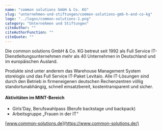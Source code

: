 ```yaml
---
name: "common solutions GmbH & Co. KG"
slug: "unternehmen-und-stiftungen/common-solutions-gmb-h-and-co-kg"
logo: "../logos/common-solutions-1.png"
category: "Unternehmen und Stiftungen"
citeAuthor: ""
citeAuthorFunction: ""
citeQuote: ""
---
```


Die common solutions GmbH & Co. KG betreut seit 1992 als Full Service IT-Dienstleitungsunternehmen mehr als 40 Unternehmen in Deutschland und im europäischen Ausland.

Produkte sind unter anderem das Warehouse Management System storelogix und das Full Service IT-Paket Levitaio. Alle IT-Lösungen sind durch den Betrieb in firmeneigenen deutschen Rechenzentren völlig standortunabhängig, schnell einsatzbereit, kostentransparent und sicher.

#### Aktivitäten im MINT-Bereich

- Girls'Day, Berufswahlpass (Berufe backstage und backpack)
- Arbeitsgruppe „Frauen in der IT“

[www.common-solutions.de](https://www.common-solutions.de/)
